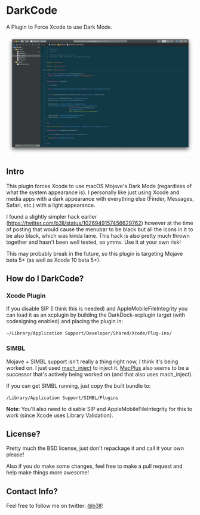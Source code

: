 # DarkCode

A Plugin to Force Xcode to use Dark Mode.

![DarkCode Screenshot](/ScreenShot@2x.png?raw=true "DarkCode Screenshot")

## Intro

This plugin forces Xcode to use macOS Mojave's Dark Mode (regardless of what the system appearance is). I personally like just using Xcode and media apps with a dark appearance with everything else (Finder, Messages, Safari, etc.) with a light appearance.

I found a slightly simpler hack earlier (https://twitter.com/b3ll/status/1026949157456629762) however at the time of posting that would cause the menubar to be black but all the icons in it to be also black, which was kinda lame. This hack is also pretty much thrown together and hasn't been well tested, so ymmv. Use it at your own risk!

This may probably break in the future, so this plugin is targeting Mojave beta 5+ (as well as Xcode 10 beta 5+).

## How do I DarkCode?

### Xcode Plugin

If you disable SIP (I think this is needed) and AppleMobileFileIntegrity you can load it as an xcplugin by building the DarkDock-xcplugin target (with codesigning enabled) and placing the plugin in:

`~/Library/Application Support/Developer/Shared/Xcode/Plug-ins/`

### SIMBL

Mojave + SIMBL support isn't really a thing right now, I think it's being worked on. I just used [mach_inject](https://github.com/rentzsch/mach_inject) to inject it.
[MacPlus](https://github.com/w0lfschild/MacPlus) also seems to be a successor that's actively being worked on (and that also uses mach_inject).

If you can get SIMBL running, just copy the built bundle to:

`/Library/Application Support/SIMBL/Plugins`

**Note**: You'll also need to disable SIP and AppleMobileFileIntegrity for this to work (since Xcode uses Library Validation).

## License?

Pretty much the BSD license, just don't repackage it and call it your own please!

Also if you do make some changes, feel free to make a pull request and help make things more awesome!

## Contact Info?

Feel free to follow me on twitter: [@b3ll](twitter.com/b3ll)!
